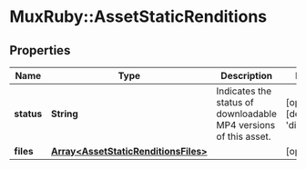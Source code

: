 # MuxRuby::AssetStaticRenditions

## Properties
Name | Type | Description | Notes
------------ | ------------- | ------------- | -------------
**status** | **String** | Indicates the status of downloadable MP4 versions of this asset. | [optional] [default to &#39;disabled&#39;]
**files** | [**Array&lt;AssetStaticRenditionsFiles&gt;**](AssetStaticRenditionsFiles.md) |  | [optional] 



